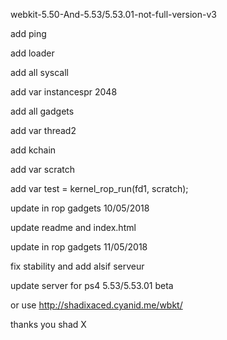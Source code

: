 webkit-5.50-And-5.53/5.53.01-not-full-version-v3 

add ping

add loader

add all syscall

add var instancespr 2048

add all gadgets

add var thread2

add kchain

add var scratch

add var test = kernel_rop_run(fd1, scratch);

update in rop gadgets 10/05/2018

update readme and index.html

update in rop gadgets 11/05/2018

fix stability and add alsif serveur

update server for ps4 5.53/5.53.01 beta

or use http://shadixaced.cyanid.me/wbkt/ 

thanks you shad X
